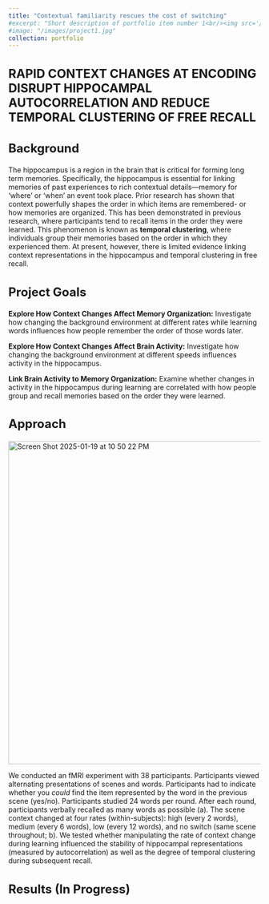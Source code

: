 ```yaml
---
title: "Contextual familiarity rescues the cost of switching"
#excerpt: "Short description of portfolio item number 1<br/><img src='/images/500x300.png'>"
#image: "/images/project1.jpg"
collection: portfolio
---
```


<h1 style="font-size:24px;">RAPID CONTEXT CHANGES AT ENCODING DISRUPT HIPPOCAMPAL AUTOCORRELATION AND REDUCE TEMPORAL CLUSTERING OF FREE RECALL</h1>


<h2 style="font-size:24px;">Background</h2>

The hippocampus is a region in the brain that is critical for forming long term memories. Specifically, the hippocampus is essential for linking memories of past experiences to rich contextual details—memory for ‘where’ or ‘when’ an event took place. Prior research has shown that context powerfully shapes the order in which items are remembered- or how memories are organized. This has been demonstrated in previous research, where participants tend to recall items in the order they were learned. This phenomenon is known as **temporal clustering**, where individuals group their memories based on the order in which they experienced them. At present, however, there is limited evidence linking context representations in the hippocampus and temporal clustering in free recall.


<h2 style="font-size:24px;">Project Goals</h2>

**Explore How Context Changes Affect Memory Organization:** Investigate how changing the background environment at different rates while learning words influences how people remember the order of those words later.

**Explore How Context Changes Affect Brain Activity:** Investigate how changing the background environment at different speeds influences activity in the hippocampus.

**Link Brain Activity to Memory Organization:** Examine whether changes in activity in the hippocampus during learning are correlated with how people group and recall memories based on the order they were learned.



<h2 style="font-size:24px;">Approach</h2>

<img width="645" alt="Screen Shot 2025-01-19 at 10 50 22 PM" src="https://github.com/user-attachments/assets/0635520b-8943-497b-941a-78610002ef64" />


We conducted an fMRI experiment with 38 participants. Participants viewed alternating presentations of scenes and words. Participants had to indicate whether you _could_ find the item represented by the word in the previous scene (yes/no). Participants studied 24 words per round. After each round, participants verbally recalled as many words as possible (a). The scene context changed at four rates (within-subjects): high (every 2 words), medium (every 6 words), low (every 12 words), and no switch (same scene throughout; b). We tested whether manipulating the rate of context change during learning influenced the stability of hippocampal representations (measured by autocorrelation) as well as the degree of temporal clustering during subsequent recall. 



<h2 style="font-size:24px;">Results (In Progress)</h2>


